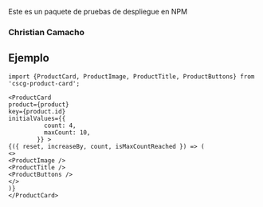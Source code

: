 Este es un paquete de pruebas de despliegue en NPM

### Christian Camacho

## Ejemplo

```
import {ProductCard, ProductImage, ProductTitle, ProductButtons} from 'cscg-product-card';
```

```
<ProductCard
product={product}
key={product.id}
initialValues={{
          count: 4,
          maxCount: 10,
        }} >
{({ reset, increaseBy, count, isMaxCountReached }) => (
<>
<ProductImage />
<ProductTitle />
<ProductButtons />
</>
)}
</ProductCard>
```